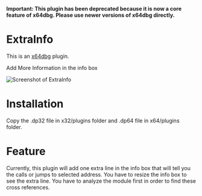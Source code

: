 **Important: This plugin has been deprecated because it is now a core feature of x64dbg. Please use newer versions of x64dbg directly.**

# ExtraInfo
This is an [x64dbg](https://github.com/x64dbg/x64dbg) plugin.

Add More Information in the info box

![Screenshot of ExtraInfo](https://cloud.githubusercontent.com/assets/15761310/20271697/836914fc-aa83-11e6-8dc1-8335579ebc71.png)

# Installation
Copy the .dp32 file in x32/plugins folder and .dp64 file in x64/plugins folder.

# Feature
Currently, this plugin will add one extra line in the info box that will tell you the calls or jumps to selected address. You have to resize the info box to see the extra line. You have to analyze the module first in order to find these cross references.
